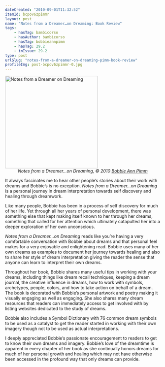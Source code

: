 ```yaml
---
dateCreated: "2010-09-01T11:32:52"
itemId: bcpov6zpimmr
layout: post
name: "Notes from a Dreamer…on Dreaming: Book Review"
tags:
    - hasTag: bambicorso
    - hasAuthor: bambicorso
    - hasTag: bobbieannpimm
    - hasTag: 29.2
    - inIssue: 29.2
type: post
urlSlug: "notes-from-a-dreamer-on-dreaming-pimm-book-review"
profileImg: post-bcpov6zpimmr-0.jpg
---
```


<a href="http://notesfromadreamer.com/">
<img src="../images/post-bcpov6zpimmr-0.jpg" width="300px" height="auto" alt="Notes from a Dreamer on Dreaming"/>
</a>
<!--nopreview--><div style="text-align:center"><i>Notes from a Dreamer…on Dreaming, © 2010 <a href="../@bobbieannpimm">Bobbie Ann Pimm</a></i></div><!--/nopreview-->

It always fascinates me to hear other people’s stories about their work with dreams and Bobbie’s is no exception. _Notes from a Dreamer…on Dreaming_ is a personal journey in dream interpretation towards self discovery and healing through dreamwork.

Like many people, Bobbie has been in a process of self discovery for much of her life. Yet through all her years of personal development, there was something else that kept making itself known to her through her dreams, something that called for her attention which ultimately catapulted her into a deeper exploration of her own unconscious.

_Notes from a Dreamer…on Dreaming_ reads like you’re having a very comfortable conversation with Bobbie about dreams and that personal feel makes for a very enjoyable and enlightening read. Bobbie uses many of her own dreams as examples to document her journey towards healing and also to share her style of dream interpretation giving the reader the sense that anyone can learn to interpret their own dreams.

Throughout her book, Bobbie shares many useful tips in working with your dreams, including things like dream recall techniques, keeping a dream journal, the creative influence in dreams, how to work with symbols, archetypes, people, colors, and how to take action on behalf of a dream. The book is decorated with Bobbie’s personal artwork and poetry making it visually engaging as well as engaging. She also shares many dream resources that readers can immediately access to get involved with by listing websites dedicated to the study of dreams.

Bobbie also includes a Symbol Dictionary with 76 common dream symbols to be used as a catalyst to get the reader started in working with their own imagery though not to be used as actual interpretations.

I deeply appreciated Bobbie’s passionate encouragement to readers to get to know their own dreams and imagery. Bobbie’s love of the dreamtime is apparent in every chapter of her book as she continually honors dreams for much of her personal growth and healing which may not have otherwise been accessed in the profound way that only dreams can provide.
